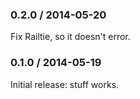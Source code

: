 ### 0.2.0 / 2014-05-20

Fix Railtie, so it doesn't error.

### 0.1.0 / 2014-05-19

Initial release: stuff works.
